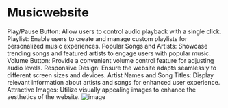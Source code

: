 # Musicwebsite
Play/Pause Button: Allow users to control audio playback with a single click.
Playlist: Enable users to create and manage custom playlists for personalized music experiences.
Popular Songs and Artists: Showcase trending songs and featured artists to engage users with popular music.
Volume Button: Provide a convenient volume control feature for adjusting audio levels.
Responsive Design: Ensure the website adapts seamlessly to different screen sizes and devices.
Artist Names and Song Titles: Display relevant information about artists and songs for enhanced user experience.
Attractive Images: Utilize visually appealing images to enhance the aesthetics of the website.
![image](https://github.com/Ramanjaneyulu81/Musicwebsite/assets/130755001/5935f5ce-ccc2-49b9-92f1-bc13209ea49c)

